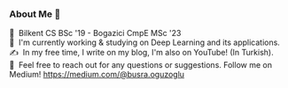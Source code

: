 ### About Me 👋

📕 &nbsp;Bilkent CS BSc '19 - Bogazici CmpE MSc '23\
🌱 &nbsp;I'm currently working & studying on Deep Learning and its applications.\
✍️ &nbsp;In my free time, I write on my blog, I'm also on YouTube! (In Turkish).\
💬 &nbsp;Feel free to reach out for any questions or suggestions. Follow me on Medium! https://medium.com/@busra.oguzoglu
